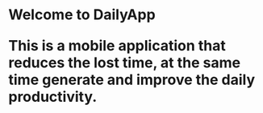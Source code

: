 <h1>Welcome to DailyApp

This is a mobile application that reduces the lost time, at the same time generate and improve the daily productivity.


